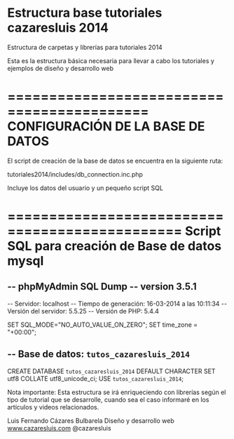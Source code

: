 Estructura base tutoriales cazaresluis 2014
===========================================

Estructura de carpetas y librerías para tutoriales 2014

Esta es la estructura básica necesaria para llevar a cabo los tutoriales y ejemplos de diseño y desarrollo web

===========================================
CONFIGURACIÓN DE LA BASE DE DATOS
===========================================

El script de creación de la base de datos se encuentra en la siguiente ruta:

tutoriales2014/includes/db_connection.inc.php

Incluye los datos del usuario y un pequeño script SQL 

===============================================
Script SQL para creación de Base de datos mysql
===============================================
-- phpMyAdmin SQL Dump
-- version 3.5.1
--
-- Servidor: localhost
-- Tiempo de generación: 16-03-2014 a las 10:11:34
-- Versión del servidor: 5.5.25
-- Versión de PHP: 5.4.4

SET SQL_MODE="NO_AUTO_VALUE_ON_ZERO";
SET time_zone = "+00:00";

--
Base de datos: `tutos_cazaresluis_2014`
--

CREATE DATABASE `tutos_cazaresluis_2014` DEFAULT CHARACTER SET utf8 COLLATE utf8_unicode_ci;
USE `tutos_cazaresluis_2014`;

Nota importante:
Esta estructura se irá enriqueciendo con librerías según el tipo de tutorial que se desarrolle,
cuando sea el caso informaré en los artículos y videos relacionados.

Luis Fernando Cázares Bulbarela
Diseño y desarrollo web
www.cazaresluis.com
@cazaresluis
